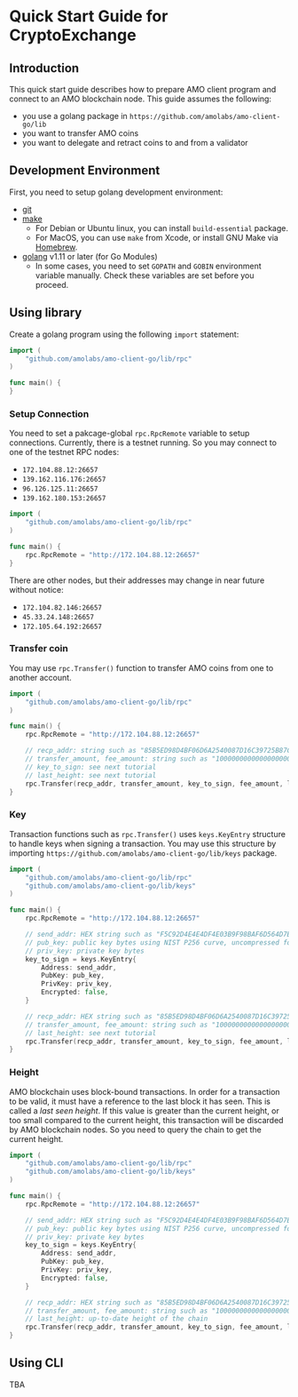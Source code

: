 # Quick Start Guide for CryptoExchange
[//]: # "This docuemtn is available in [Korean](qs_crex.ko.md) also."

## Introduction
This quick start guide describes how to prepare AMO client program and connect
to an AMO blockchain node. This guide assumes the following:
- you use a golang package in `https://github.com/amolabs/amo-client-go/lib`
- you want to transfer AMO coins
- you want to delegate and retract coins to and from a validator

## Development Environment
First, you need to setup golang development environment:
* [git](https://git-scm.com)
* [make](https://www.gnu.org/software/make/)
  * For Debian or Ubuntu linux, you can install `build-essential` package.
  * For MacOS, you can use `make` from Xcode, or install GNU Make via
    [Homebrew](https://brew.sh).
* [golang](https://golang.org/dl/) v1.11 or later (for Go Modules)
  * In some cases, you need to set `GOPATH` and `GOBIN` environment variable
    manually. Check these variables are set before you proceed.

## Using library
Create a golang program using the following `import` statement:
```go
import (
    "github.com/amolabs/amo-client-go/lib/rpc"
)

func main() {
}
```

### Setup Connection
You need to set a pakcage-global `rpc.RpcRemote` variable to setup connections. Currently, there is a testnet running. So you may connect to one of the testnet RPC nodes:
- `172.104.88.12:26657`
- `139.162.116.176:26657`
- `96.126.125.11:26657`
- `139.162.180.153:26657`

```go
import (
    "github.com/amolabs/amo-client-go/lib/rpc"
)

func main() {
    rpc.RpcRemote = "http://172.104.88.12:26657"
}
```

There are other nodes, but their addresses may change in near future without
notice:
- `172.104.82.146:26657`
- `45.33.24.148:26657`
- `172.105.64.192:26657`

### Transfer coin
You may use `rpc.Transfer()` function to transfer AMO coins from one to another
account.
```go
import (
    "github.com/amolabs/amo-client-go/lib/rpc"
)

func main() {
    rpc.RpcRemote = "http://172.104.88.12:26657"

    // recp_addr: string such as "85B5ED98D4BF06D6A2540087D16C39725B87C65E"
    // transfer_amount, fee_amount: string such as "1000000000000000000" (1 AMO)
    // key_to_sign: see next tutorial
    // last_height: see next tutorial
    rpc.Transfer(recp_addr, transfer_amount, key_to_sign, fee_amount, last_height)
}
```

### Key
Transaction functions such as `rpc.Transfer()` uses `keys.KeyEntry` structure
to handle keys when signing a transaction. You may use this structure by
importing `https://github.com/amolabs/amo-client-go/lib/keys` package.
```go
import (
    "github.com/amolabs/amo-client-go/lib/rpc"
    "github.com/amolabs/amo-client-go/lib/keys"
)

func main() {
    rpc.RpcRemote = "http://172.104.88.12:26657"

    // send_addr: HEX string such as "F5C92D4E4E4DF4E03B9F98BAF6D564D7B8183911"
    // pub_key: public key bytes using NIST P256 curve, uncompressed form
    // priv_key: private key bytes
    key_to_sign = keys.KeyEntry{
        Address: send_addr,
        PubKey: pub_key,
        PrivKey: priv_key,
        Encrypted: false,
    }

    // recp_addr: HEX string such as "85B5ED98D4BF06D6A2540087D16C39725B87C65E"
    // transfer_amount, fee_amount: string such as "1000000000000000000" (1 AMO)
    // last_height: see next tutorial
    rpc.Transfer(recp_addr, transfer_amount, key_to_sign, fee_amount, last_height)
}
```

### Height
AMO blockchain uses block-bound transactions. In order for a transaction to be
valid, it must have a reference to the last block it has seen. This is called a
*last seen height*. If this value is greater than the current height, or too
small compared to the current height, this transaction will be discarded by AMO
blockchain nodes. So you need to query the chain to get the current height.
```go
import (
    "github.com/amolabs/amo-client-go/lib/rpc"
    "github.com/amolabs/amo-client-go/lib/keys"
)

func main() {
    rpc.RpcRemote = "http://172.104.88.12:26657"

    // send_addr: HEX string such as "F5C92D4E4E4DF4E03B9F98BAF6D564D7B8183911"
    // pub_key: public key bytes using NIST P256 curve, uncompressed form
    // priv_key: private key bytes
    key_to_sign = keys.KeyEntry{
        Address: send_addr,
        PubKey: pub_key,
        PrivKey: priv_key,
        Encrypted: false,
    }

    // recp_addr: HEX string such as "85B5ED98D4BF06D6A2540087D16C39725B87C65E"
    // transfer_amount, fee_amount: string such as "1000000000000000000" (1 AMO)
    // last_height: up-to-date height of the chain
    rpc.Transfer(recp_addr, transfer_amount, key_to_sign, fee_amount, last_height)
}
```

## Using CLI
TBA
